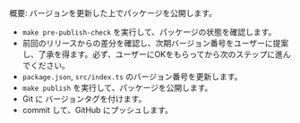 概要: バージョンを更新した上でパッケージを公開します。

- `make pre-publish-check` を実行して、パッケージの状態を確認します。
- 前回のリリースからの差分を確認し、次期バージョン番号をユーザーに提案し、了承を得ます。必ず、ユーザーにOKをもらってから次のステップに進んでください。
- `package.json`, `src/index.ts` のバージョン番号を更新します。
- `make publish` を実行して、パッケージを公開します。
- Git に バージョンタグを付けます。
- commit して、GitHub にプッシュします。